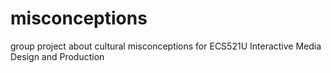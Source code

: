 # misconceptions
 group project about cultural misconceptions for ECS521U Interactive Media Design and Production
